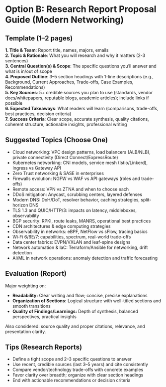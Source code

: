 # Option B: Research Report Proposal Guide (Modern Networking)

## Template (1–2 pages)

**1. Title & Team**: Report title, names, majors, emails  
**2. Topic & Rationale**: What you will research and why it matters (2-3 sentences)  
**3. Central Question(s) & Scope**: The specific questions you’ll answer and what is in/out of scope  
**4. Proposed Outline**: 3–5 section headings with 1-line descriptions (e.g., Background, Current Approaches, Trade-offs, Case Examples, Recommendations)  
**5. Key Sources**: 5+ credible sources you plan to use (standards, vendor docs/whitepapers, reputable blogs, academic articles); include links if possible  
**6. Expected Takeaways**: What readers will learn (comparisons, trade-offs, best practices, decision criteria)  
**7. Success Criteria**: Clear scope, accurate synthesis, quality citations, coherent structure, actionable insights, professional writing

## Suggested Topics (Choose One)

- Cloud networking: VPC design patterns, load balancers (ALB/NLB), private connectivity (Direct Connect/ExpressRoute)
- Kubernetes networking: CNI models, service mesh (Istio/Linkerd), Ingress vs Gateway API
- Zero Trust networking & SASE in enterprises
- Firewalls evolution: NGFW vs WAF vs API gateways (roles and trade-offs)
- Remote access: VPN vs ZTNA and when to choose each
- DDoS mitigation: Anycast, scrubbing centers, layered defenses
- Modern DNS: DoH/DoT, resolver behavior, caching strategies, split-horizon DNS
- TLS 1.3 and QUIC/HTTP/3: impacts on latency, middleboxes, observability
- BGP security: RPKI, route leaks, MANRS, operational best practices
- CDN architectures & edge computing strategies
- Observability in networks: eBPF, NetFlow vs sFlow, tracing basics
- Wi‑Fi 6/6E/7: capabilities, spectrum, real-world trade-offs
- Data center fabrics: EVPN/VXLAN and leaf-spine designs
- Network automation & IaC: Terraform/Ansible for networking, drift detection
- AI/ML in network operations: anomaly detection and traffic forecasting

## Evaluation (Report)

Major weighting on:
- **Readability:** Clear writing and flow; concise, precise explanations
- **Organization of Sections:** Logical structure with well-titled sections and smooth transitions
- **Quality of Findings/Learnings:** Depth of synthesis, balanced perspectives, practical insights

Also considered: source quality and proper citations, relevance, and presentation clarity.

## Tips (Research Reports)

- Define a tight scope and 2–3 specific questions to answer
- Use recent, credible sources (last 3–5 years) and cite consistently
- Compare vendor/technology trade-offs with concrete examples
- Favor clarity over breadth; organize with clear section headings
- End with actionable recommendations or decision criteria
